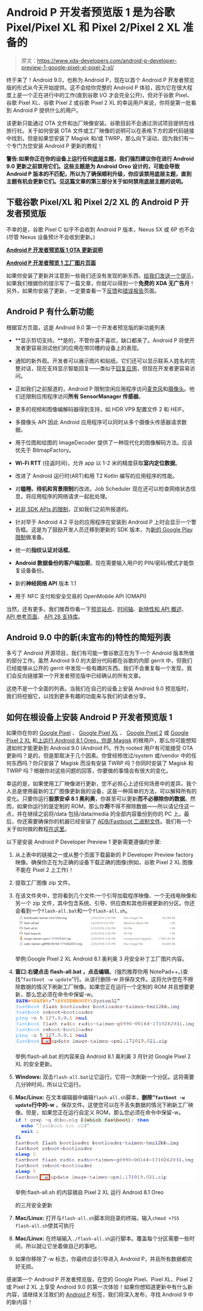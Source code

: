 # Android P 开发者预览版 1 是为谷歌 Pixel/Pixel XL 和 Pixel 2/Pixel 2 XL 准备的

> 原文：<https://www.xda-developers.com/android-p-developer-preview-1-google-pixel-xl-pixel-2-xl/>

终于来了！Android 9.0，也称为 Android P，现在以首个 Android P 开发者预览版的形式从今天开始提供。这不会给你完整的 Android P 体验，因为它在很大程度上是一个正在进行中的工作(直到谷歌 I/O 才会完全公开)，但对于谷歌 Pixel、谷歌 Pixel XL、谷歌 Pixel 2 或谷歌 Pixel 2 XL 的幸运用户来说，你将是第一批看到 Android P 提供什么的用户。

该更新只能通过 OTA 文件和出厂映像安装。谷歌目前不会通过测试项目提供在线旅行社。关于如何安装 OTA 文件或工厂映像的说明可以在表格下方的源代码链接中找到，但是如果您安装了 Magisk 和/或 TWRP，那么向下滚动，因为我们有一个专门为您安装 Android P 更新的教程！

**警告:如果你正在你的设备上运行任何[底层](https://www.xda-developers.com/tag/substratum-tutorials/)主题，我们强烈建议你在进行 Android 9.0 更新之前禁用它们。这些主题是为 Android Oreo 设计的，可能会导致 Android P 版本的不匹配，所以为了确保顺利升级，你应该禁用底层主题，直到主题有机会更新它们。见这篇文章的第三部分关于如何禁用底层主题的说明。**

## 下载谷歌 Pixel/XL 和 Pixel 2/2 XL 的 Android P 开发者预览版

不幸的是，谷歌 Pixel C 似乎不会收到 Android P 版本，Nexus 5X 或 6P 也不会(尽管 Nexus 设备预计不会收到更新。)

[**Android P 开发者预览版 1 OTA 更新说明**](https://developers.google.com/android/ota)

[**Android P 开发者预览 1 工厂图片页面**](https://developers.google.com/android/images)

如果你安装了更新并注意到一些我们还没有发现的新东西，[给我们发送一个提示](https://www.xda-developers.com/tip-us/)，如果我们根据你的提示写了一篇文章，你就可以得到一个**免费的 XDA 无广告月**！另外，如果你安装了更新，一定要查看一下[反馈](https://developer.android.com/preview/feedback.html)和[错误报告](https://developer.android.com/preview/bug)页面。

## Android P 有什么新功能

根据官方页面，这是 Android 9.0 第一个开发者预览版的新功能列表

*   **显示剪切支持。**是的，不管你喜不喜欢，缺口都来了。Android P 将使开发者更容易测试他们的应用在带凹槽的设备上的表现。
*   通知的新外观。开发者可以展示图片和贴纸。它们还可以显示联系人姓名的完整对话，现在支持显示智能回复——类似于[回复应用](https://www.xda-developers.com/reply-google-smart-replies-twitter-hangouts-android-messages-facebook-messenger/)，但现在开发者更容易访问。

*   正如我们之前报道的，Android P 限制空闲应用程序访问[麦克风](https://www.xda-developers.com/android-p-audio-recording-limitations-privacy/)和[摄像头](https://www.xda-developers.com/android-p-background-apps-camera/)。他们还限制应用程序访问**所有 SensorManager 传感器**。
*   更多的视频和图像编解码器得到支持，如 HDR VP9 配置文件 2 和 HEIF。
*   多摄像头 API 因此 Android 应用程序可以同时从多个摄像头传感器请求数据。
*   用于位图和绘图的 ImageDecoder 提供了一种现代化的图像解码方法。应该优先于 BitmapFactory。
*   **Wi-Fi RTT** (往返时间)，允许 app 以 1-2 米的精度获取**室内定位数据**。
*   改进了 Android 运行时(ART)和用 T2 Kotlin 编写的应用程序的性能。
*   对**瞌睡、待机和背景限制**的改进。Job Scheduler 现在还可以检查网络状态信息，将应用程序的网络请求一起批处理。
*   [对非 SDK APIs 的限制](https://www.xda-developers.com/google-undocumented-hidden-apis-android-p/)，正如我们之前所报道的。
*   针对早于 Android 4.2 平台的应用程序在安装到 Android P 上时会显示一个警告框。这是为了鼓励开发人员迁移到更新的 SDK 版本，为[新的 Google Play 限制](https://www.xda-developers.com/play-store-updated-requirements-api-level-64-bit/)做准备。
*   统一的**指纹认证对话框**。
*   **Android 数据备份的客户端加密**。现在需要输入用户的 PIN/密码/模式才能恢复设备备份。
*   新的**神经网络 API** 版本 1.1
*   用于 NFC 支付和安全交易的 OpenMobile API (OMAPI)

当然，还有更多。我们推荐你看一下[预览站点](https://developer.android.com/preview/index.html)、[时间轴](https://developer.android.com/preview/overview.html)、[新特性和 API 概述](https://developer.android.com/preview/api-overview.html)、 [API 参考页面](https://developer.android.com/reference/packages.html)、 [API 28 支持库](https://developer.android.com/topic/libraries/support-library/revisions.html)。

## Android 9.0 中的新(未宣布的)特性的简短列表

多亏了 Android 开源项目，我们有可能一瞥谷歌正在为下一个 Android 版本所做的部分工作。虽然 Android 9.0 的大部分代码都在谷歌的内部 gerrit 中，但我们已经能够从公开的 gerrit 中发现一些有趣的东西。我们不会重复每一个发现，我们会反向链接第一个开发者预览版中已经确认的所有文章。

这绝不是一个全面的列表。当我们在自己的设备上安装 Android 9.0 预览版时，我们将挖掘它，以找到更多有趣的功能来与我们的读者分享。

## 如何在根设备上安装 Android P 开发者预览版 1

如果你在你的 [Google Pixel](https://www.xda-developers.com/tag/google-pixel/) 、 [Google Pixel XL](https://www.xda-developers.com/tag/google-pixel-xl/) 、 [Google Pixel 2](https://www.xda-developers.com/tag/google-pixel-2/) 或 [Google Pixel 2 XL](https://www.xda-developers.com/tag/google-pixel-2-xl/) 和[上运行 Android 8.1 Oreo，你是 Magisk](https://www.xda-developers.com/magisk-16-bootloop-crash-fix-huawei-honor-support/) 的根用户，那么你可能想知道如何才能更新到 Android 9.0 (Android P)。作为 rooted 用户有可能接受 OTA 更新吗？是的，但是那取决于几个因素。你曾经修改过/system 或/vendor 中的任何东西吗？你只安装了 Magisk 而没有安装 TWRP 吗？你同时安装了 Magisk 和 TWRP 吗？根据你对这些问题的回答，你要做的事情会有很大的变化。

幸运的是，如果使用工厂映像进行更新，您不必担心上述任何场景中的差异。我个人总是使用最新的工厂图像更新我的设备，这是一种简单的方法，可以解释所有的变化。只要你运行**股票安卓 8.1 奥利奥**，你甚至可以更新**而不必擦除你的数据**。然而，如果你运行的是定制的 ROM，那么你**将**不得不擦除数据——所以请记住这一点，并在继续之前将/data 包括/data/media 的全部内容备份到你的 PC 上。最后，你还需要确保你的机器已经安装了 [ADB/Fastboot 二进制文件](https://www.xda-developers.com/google-releases-separate-adb-and-fastboot-binary-downloads/)。我们有一个关于如何做的教程[在这里](https://www.xda-developers.com/install-adb-windows-macos-linux/)。

以下是安装 Android P Developer Preview 1 更新需要遵循的步骤:

1.  从上表中的链接之一或从整个页面下载最新的 P Developer Preview factory 映像。确保你正在为正确的设备下载正确的图像(例如，谷歌 Pixel 2 XL 图像不能在 Pixel 2 上工作)！
2.  提取工厂图像 zip 文件。
3.  在该文件夹中，您将看到几个文件:一个引导加载程序映像、一个无线电映像和另一个 zip 文件，其中包含系统、引导、供应商和其他将被更新的分区。你还会看到一个`flash-all.bat`和一个`flash-all.sh`。<picture>![Android P Developer Preview 1, Android 9.0, Google Pixel, Google Pixel XL, Google Pixel 2, and Google Pixel 2 XL](img/29332aa304b6b0d18e215ab79c5b3f66.png)</picture>

    举例:Google Pixel 2 XL Android 8.1 奥利奥 3 月安全补丁工厂图片内容。

4.  **窗口:**右键点击 **flash-all.bat** ，点击**编辑**。(强烈推荐你用 NotePad++。)查找“`fastboot -w update`”行。从该行删除-w 并保存文件。这将允许您在不擦除数据的情况下刷新工厂映像。如果您正在运行一个定制的 ROM 并且想要更新，那么您必须在命令中保留-w。<picture>![Android P Developer Preview 1, Android 9.0, Google Pixel, Google Pixel XL, Google Pixel 2, and Google Pixel 2 XL](img/1844da570f7954a80f47fd50ca157379.png)</picture>

    举例:flash-all.bat 的内容来自 Android 8.1 奥利奥 3 月针对 Google Pixel 2 XL 的安全更新。

5.  **Windows:** 双击`flash-all.bat`让它运行。它将一次刷新一个分区。这将需要几分钟时间，所以让它运行。
6.  **Mac/Linux:** 在文本编辑器中编辑`flash-all.sh`脚本，**删除“`fastboot -w update`行中的-w** 。保存文件。这使您可以在不丢失数据的情况下刷新工厂映像。但是，如果您正在运行自定义 ROM，那么您必须在命令中保留-w。<picture>![Android P Developer Preview 1, Android 9.0, Google Pixel, Google Pixel XL, Google Pixel 2, and Google Pixel 2 XL](img/0e77f9eaee95a24a92dd889c703ffedf.png)</picture>

    举例:flash-all.sh 的内容摘自 Pixel 2 XL 运行 Android 8.1 Oreo

    的三月安全更新
7.  **Mac/Linux:** 打开与`flash-all.sh`脚本同目录的终端，输入`chmod +755 flash-all.sh`使其可执行
8.  **Mac/Linux:** 在终端输入`./flash-all.sh`运行脚本。覆盖每个分区需要一些时间，所以就让它坐着做自己的事吧。
9.  如果你移除了-w 标志，你最终应该引导进入 Android P，并且所有数据都完好无损。

感谢第一个 Android P 开发者预览版，在您的 Google Pixel、Pixel XL、Pixel 2 或 Pixel 2 XL 上享受 Android 9.0 的第一次体验！如果你想知道更新中有什么新内容，请继续关注我们的 [Android P](https://www.xda-developers.com/tag/android-p/) 标签，我们将深入发布，寻找 Android 9 中的新内容！